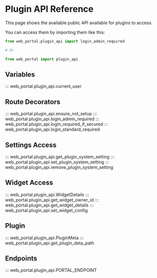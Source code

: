 # Plugin API Reference
This page shows the available public API available for plugins to access.

You can access them by importing them like this:

```python
from web_portal.plugin_api import login_admin_required

# Or

from web_portal import plugin_api
```

## Variables
::: web_portal.plugin_api.current_user

## Route Decorators
::: web_portal.plugin_api.ensure_not_setup
::: web_portal.plugin_api.login_admin_required
::: web_portal.plugin_api.login_required_if_secured
::: web_portal.plugin_api.login_standard_required

## Settings Access
::: web_portal.plugin_api.get_plugin_system_setting
::: web_portal.plugin_api.set_plugin_system_setting
::: web_portal.plugin_api.remove_plugin_system_setting

## Widget Access
::: web_portal.plugin_api.WidgetDetails
::: web_portal.plugin_api.get_widget_owner_id
::: web_portal.plugin_api.get_widget_details
::: web_portal.plugin_api.set_widget_config

## Plugin
::: web_portal.plugin_api.PluginMeta
::: web_portal.plugin_api.get_plugin_data_path

## Endpoints
::: web_portal.plugin_api.PORTAL_ENDPOINT
